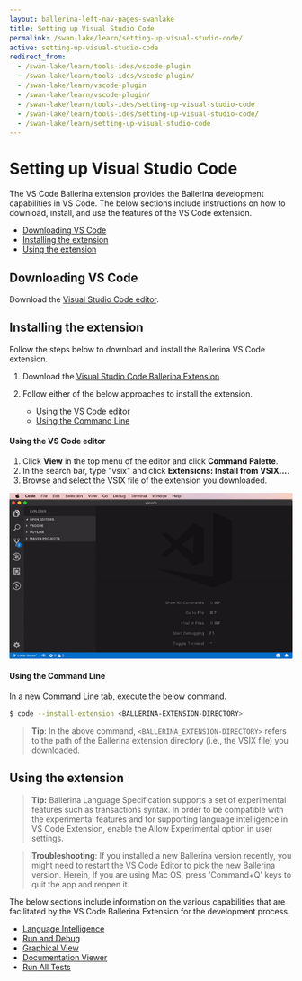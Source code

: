 ```yaml
---
layout: ballerina-left-nav-pages-swanlake
title: Setting up Visual Studio Code
permalink: /swan-lake/learn/setting-up-visual-studio-code/
active: setting-up-visual-studio-code
redirect_from:
  - /swan-lake/learn/tools-ides/vscode-plugin
  - /swan-lake/learn/tools-ides/vscode-plugin/
  - /swan-lake/learn/vscode-plugin
  - /swan-lake/learn/vscode-plugin/
  - /swan-lake/learn/tools-ides/setting-up-visual-studio-code
  - /swan-lake/learn/tools-ides/setting-up-visual-studio-code/
  - /swan-lake/learn/setting-up-visual-studio-code
---
```


# Setting up Visual Studio Code 

The VS Code Ballerina extension provides the Ballerina development capabilities in VS Code. The below sections include instructions on how to download, install, and use the features of the VS Code extension.

- [Downloading VS Code](#downloading-vs-code)
- [Installing the extension](#installing-the-extension)
- [Using the extension](#using-the-extension)

## Downloading VS Code 

Download the [Visual Studio Code editor](https://code.visualstudio.com/download).


## Installing the extension

Follow the steps below to download and install the Ballerina VS Code extension.

1. Download the [Visual Studio Code Ballerina Extension](/downloads).

2. Follow either of the below approaches to install the extension.
    - [Using the VS Code editor](#using-the-vs-code-editor)
    - [Using the Command Line](#using-the-command-line)

#### Using the VS Code editor

1. Click **View** in the top menu of the editor and click **Command Palette**.
2. In the search bar, type "vsix" and click **Extensions: Install from VSIX...**.
3. Browse and select the VSIX file of the extension you downloaded.

![Install using the Command Palette of the editor.](/swan-lake/learn/images/install-via-palette.gif)

#### Using the Command Line
In a new Command Line tab, execute the below command.
```bash
$ code --install-extension <BALLERINA-EXTENSION-DIRECTORY>
```
> **Tip**: In the above command, `<BALLERINA_EXTENSION-DIRECTORY>` refers to the path of the Ballerina extension directory (i.e., the VSIX file) you downloaded.

## Using the extension

> **Tip:** Ballerina Language Specification supports a set of experimental features such as transactions syntax. In order to be compatible with the experimental features and for supporting language intelligence in VS Code Extension, enable the Allow Experimental option in user settings.

> **Troubleshooting**: If you installed a new Ballerina version recently, you might need to restart the VS Code Editor to pick the new Ballerina version. Herein, If you are using Mac OS, press 'Command+Q' keys to quit the app and reopen it.

The below sections include information on the various capabilities that are facilitated by the VS Code Ballerina Extension for the development process.

- [Language Intelligence](/swan-lake/learn/vscode-plugin/language-intelligence)
- [Run and Debug](/swan-lake/learn/vscode-plugin/run-and-debug)
- [Graphical View](/swan-lake/learn/vscode-plugin/graphical-editor)
- [Documentation Viewer](/swan-lake/learn/vscode-plugin/documentation-viewer)
- [Run All Tests](/swan-lake/learn/vscode-plugin/run-all-tests)

